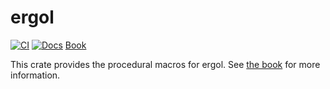 # ergol

[![CI](https://github.com/polymny/ergol/workflows/build/badge.svg?branch=master&event=push)](https://github.com/polymny/ergol/actions?query=workflow%3Abuild) [![Docs](https://docs.rs/ergol/badge.svg)](https://docs.rs/ergol/) [Book](https://ergol-rs.github.io)

This crate provides the procedural macros for ergol. See [the
book](https://ergol-rs.github.io) for more information.
